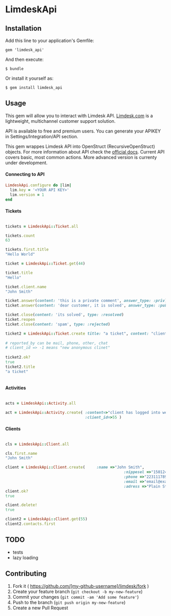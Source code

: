 # LimdeskApi

## Installation

Add this line to your application's Gemfile:

    gem 'limdesk_api'

And then execute:

    $ bundle

Or install it yourself as:

    $ gem install limdesk_api

## Usage

This gem will allow you to interact with Limdesk API. [Limdesk.com](http://limdesk.com) is a lightweight, multichannel customer support solution. 

API is available to free and premium users. You can generate your APIKEY in Settings/Integration/API section. 

This gem wrappes Limdesk API into OpenStruct (RecursiveOpenStruct) objects. For more information about API check the [official docs](http://help.limdesk.com/en/category/458/API_documentation). Current API covers basic, most common actions. More advanced version is currenty under development.

#### Connecting to API

```ruby
LimdeskApi.configure do |lim|
  lim.key = '<YOUR API KEY>'
  lim.version = 1
end
```

#### Tickets

```ruby

tickets = LimdeskApi::Ticket.all

tickets.count
63

tickets.first.title
"Hello World"

ticket = LimdeskApi::Ticket.get(44)

ticket.title
"Hello"

ticket.client.name
"John Smith"

ticket.answer(content: 'this is a private comment', answer_type: :priv)
ticket.answer(content: 'dear customer, it is solved', answer_type: :pub)

ticket.close(content: 'its solved', type: :resolved)
ticket.reopen
ticket.close(content: 'spam', type: :rejected)

ticket2 = LimdeskApi::Ticket.create title: "a ticket", content: "client's probem", reported_by: :mail, client_id: -1
                                    
# reported_by can be mail, phone, other, chat
# client_id => -1 means "new anonymous clinet"
                                    
ticket2.ok?
true
ticket2.title
"a ticket"
							
```

#### Activities

```ruby

acts = LimdeskApi::Activity.all

act = LimdeskApi::Activity.create( :content=>"client has logged into website",
                                   :client_id=>55 )
```


#### Clients


```ruby

cls = LimdeskApi::Client.all

cls.first.name
"John Smith"

client = LimdeskApi::Client.create( 	:name =>"John Smith", 
                  							    	:nippesel =>"15012406496",
                  							    	:phone =>"223111789",
                  							    	:email =>"email@example.com",
                  							    	:adress =>"Plain Street 149 85-058 Warsaw" )
client.ok?
true

client.delete!
true

client2 = LimdeskApi::Client.get(55)
client2.contacts.first

```

## TODO

* tests
* lazy loading

## Contributing

1. Fork it ( https://github.com/[my-github-username]/limdesk/fork )
2. Create your feature branch (`git checkout -b my-new-feature`)
3. Commit your changes (`git commit -am 'Add some feature'`)
4. Push to the branch (`git push origin my-new-feature`)
5. Create a new Pull Request